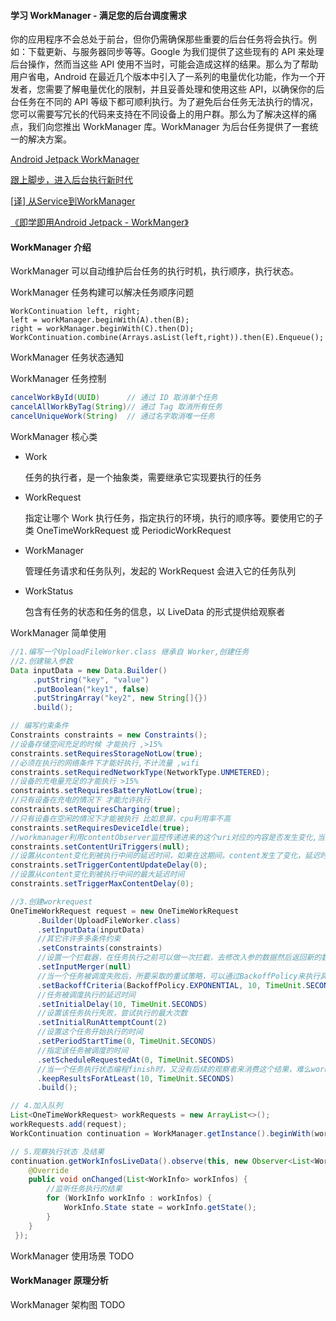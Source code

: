 #### 学习 WorkManager - 满足您的后台调度需求

你的应用程序不会总处于前台，但你仍需确保那些重要的后台任务将会执行。例如：下载更新、与服务器同步等等。Google 为我们提供了这些现有的 API 来处理后台操作，然而当这些 API 使用不当时，可能会造成这样的结果。那么为了帮助用户省电，Android 在最近几个版本中引入了一系列的电量优化功能，作为一个开发者，您需要了解电量优化的限制，并且妥善处理和使用这些 API，以确保你的后台任务在不同的 API 等级下都可顺利执行。为了避免后台任务无法执行的情况，您可以需要写冗长的代码来支持在不同设备上的用户群。那么为了解决这样的痛点，我们向您推出 WorkManager 库。WorkManager 为后台任务提供了一套统一的解决方案。

[Android Jetpack WorkManager](<https://www.bilibili.com/video/av56276889>)

[跟上脚步，进入后台执行新时代](https://mp.weixin.qq.com/s/lvUJEL7PAZFAzNjrscGEuw)

[[译\] 从Service到WorkManager](https://links.jianshu.com/go?to=https%3A%2F%2Fjuejin.im%2Fpost%2F5b04d064f265da0b80711759%23heading-3)

[《即学即用Android Jetpack - WorkManger》](https://www.jianshu.com/p/68e720b8a939)

#### WorkManager 介绍

WorkManager 可以自动维护后台任务的执行时机，执行顺序，执行状态。

WorkManager 任务构建可以解决任务顺序问题

```
WorkContinuation left, right;
left = workManager.beginWith(A).then(B);
right = workManager.beginWith(C).then(D);
WorkContinuation.combine(Arrays.asList(left,right)).then(E).Enqueue();
```

WorkManager 任务状态通知

WorkManager 任务控制

```java
cancelWorkById(UUID)      // 通过 ID 取消单个任务
cancelAllWorkByTag(String)// 通过 Tag 取消所有任务
cancelUniqueWork(String)  // 通过名字取消唯一任务
```

WorkManager 核心类

- Work

  任务的执行者，是一个抽象类，需要继承它实现要执行的任务

- WorkRequest

  指定让哪个 Work 执行任务，指定执行的环境，执行的顺序等。要使用它的子类 OneTimeWorkRequest 或 PeriodicWorkRequest

- WorkManager

  管理任务请求和任务队列，发起的 WorkRequest 会进入它的任务队列

- WorkStatus

  包含有任务的状态和任务的信息，以 LiveData 的形式提供给观察者

WorkManager 简单使用

```java
//1.编写一个UploadFileWorker.class 继承自 Worker,创建任务
//2.创建输入参数
Data inputData = new Data.Builder()
     .putString("key", "value")
     .putBoolean("key1", false)
     .putStringArray("key2", new String[]{})
     .build();

// 编写约束条件
Constraints constraints = new Constraints();
//设备存储空间充足的时候 才能执行 ,>15%
constraints.setRequiresStorageNotLow(true);
//必须在执行的网络条件下才能好执行,不计流量 ,wifi
constraints.setRequiredNetworkType(NetworkType.UNMETERED);
//设备的充电量充足的才能执行 >15%
constraints.setRequiresBatteryNotLow(true);
//只有设备在充电的情况下 才能允许执行
constraints.setRequiresCharging(true);
//只有设备在空闲的情况下才能被执行 比如息屏，cpu利用率不高
constraints.setRequiresDeviceIdle(true);
//workmanager利用contentObserver监控传递进来的这个uri对应的内容是否发生变化,当且仅当它发生变化了，我们的任务才会被触发执行，以下三个api是关联的
constraints.setContentUriTriggers(null);
//设置从content变化到被执行中间的延迟时间，如果在这期间。content发生了变化，延迟时间会被重新计算
constraints.setTriggerContentUpdateDelay(0);
//设置从content变化到被执行中间的最大延迟时间
constraints.setTriggerMaxContentDelay(0);

//3.创建workrequest
OneTimeWorkRequest request = new OneTimeWorkRequest
      .Builder(UploadFileWorker.class)
      .setInputData(inputData)
      //其它许许多多条件约束
      .setConstraints(constraints)
      //设置一个拦截器，在任务执行之前可以做一次拦截，去修改入参的数据然后返回新的数据交由worker使用
      .setInputMerger(null)
      //当一个任务被调度失败后，所要采取的重试策略，可以通过BackoffPolicy来执行具体的策略，每隔10秒重试一次
      .setBackoffCriteria(BackoffPolicy.EXPONENTIAL, 10, TimeUnit.SECONDS)
      //任务被调度执行的延迟时间
      .setInitialDelay(10, TimeUnit.SECONDS)
      //设置该任务执行失败，尝试执行的最大次数
      .setInitialRunAttemptCount(2)
      //设置这个任务开始执行的时间
      .setPeriodStartTime(0, TimeUnit.SECONDS)
      //指定该任务被调度的时间
      .setScheduleRequestedAt(0, TimeUnit.SECONDS)
      //当一个任务执行状态编程finish时，又没有后续的观察者来消费这个结果，难么workamnager会在内存中保留一段时间的该任务的结果。超过这个时间，这个结果就会被存储到数据库中下次想要查询该任务的结果时，会触发workmanager的数据库查询操作，可以通过uuid来查询任务的状态
      .keepResultsForAtLeast(10, TimeUnit.SECONDS)
      .build();

// 4.加入队列
List<OneTimeWorkRequest> workRequests = new ArrayList<>();
workRequests.add(request);
WorkContinuation continuation = WorkManager.getInstance().beginWith(workRequests).enqueue();

// 5.观察执行状态 及结果      
continuation.getWorkInfosLiveData().observe(this, new Observer<List<WorkInfo>>() {
    @Override
    public void onChanged(List<WorkInfo> workInfos) {
        //监听任务执行的结果
        for (WorkInfo workInfo : workInfos) {
            WorkInfo.State state = workInfo.getState();
        } 
    }
 });
```

WorkManager 使用场景 TODO

#### WorkManager 原理分析

WorkManager 架构图 TODO 

